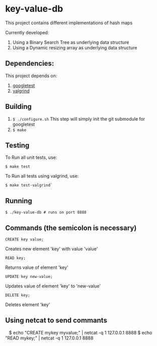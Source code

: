 # key-value-db
This project contains different implementations of hash maps

Currently developed:
  1.  Using a Binary Search Tree as underlying data structure
  2.  Using a Dynamic resizing array as underlying data structure

## Dependencies:
  This project depends on:
  1.  [googletest](https://github.com/google/googletest) 
  2.  [valgrind](http://valgrind.org/)

## Building
1.  `$ ./configure.sh`
  This step will simply init the git submodule for googletest
2.  `$ make`

## Testing
To Run all unit tests, use:

    $ make test
 
To Run all tests using valgrind, use:

    $ make test-valgrind`
    
## Running

    $ ./key-value-db # runs on port 8888
  
## Commands (the semicolon is necessary)

`CREATE key value;`

  Creates new element 'key' with value 'value'

`READ key;`

  Returns value of element 'key'

`UPDATE key new-value;`

  Updates value of element 'key' to 'new-value'

`DELETE key;`

  Deletes element 'key'

## Using netcat to send commants

    $ echo "CREATE mykey myvalue;" | netcat -q 1 127.0.0.1 8888
    $ echo "READ mykey;" | netcat -q 1 127.0.0.1 8888
